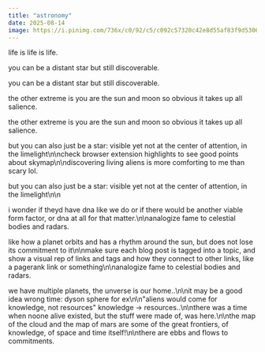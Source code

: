 ```yaml
---
title: "astronomy"
date: 2025-08-14
image: https://i.pinimg.com/736x/c0/92/c5/c092c57320c42e8d55af83f9d5306314.jpg
---
```


life is life is life.

you can be a distant star but still discoverable.

you can be a distant star but still discoverable.

the other extreme is you are the sun and moon so obvious it takes up all salience.

the other extreme is you are the sun and moon so obvious it takes up all salience.

but you can also just be a star: visible yet not at the center of attention, in the limelight\n\ncheck browser extension highlights to see good points about skymap\n\ndiscovering living aliens is more comforting to me than scary lol.

but you can also just be a star: visible yet not at the center of attention, in the limelight\n\n

i wonder if theyd have dna like we do or if there would be another viable form factor, or dna at all for that matter.\n\nanalogize fame to celestial bodies and radars.

like how a planet orbits and has a rhythm around the sun, but does not lose its commitment to it\n\nmake sure each blog post is tagged into a topic, and show a visual rep of links and tags and how they connect to other links, like a pagerank link or something\n\nanalogize fame to celestial bodies and radars.

we have multiple planets, the unverse is our home..\n\nit may be a good idea wrong time: dyson sphere for ex\n\n"aliens would come for knowledge, not resources" knowledge -> resources..\n\nthere was a time when noone alive existed, but the stuff were made of, was here.\n\nthe map of the cloud and the map of mars are some of the great frontiers, of knowledge, of space and time itself!\n\nthere are ebbs and flows to commitments.
